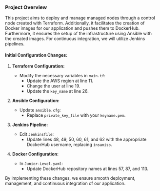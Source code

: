### Project Overview

This project aims to deploy and manage managed nodes through a control node created with Terraform. Additionally, it facilitates the creation of Docker images for our application and pushes them to DockerHub. Furthermore, it ensures the setup of the infrastructure using Ansible with the created images. For continuous integration, we will utilize Jenkins pipelines.

#### Initial Configuration Changes:

1. **Terraform Configuration:**
   - Modify the necessary variables in `main.tf`:
     - Update the AWS region at line 11.
     - Change the user at line 19.
     - Update the `key_name` at line 26.

2. **Ansible Configuration:**
   - Update `ansible.cfg`:
     - Replace `private_key_file` with your `keyname.pem`.

3. **Jenkins Pipeline:**
   - Edit `Jenkinsfile`:
     - Update lines 48, 49, 50, 60, 61, and 62 with the appropriate DockerHub username, replacing `insaniso`.

4. **Docker Configuration:**
   - In `Junior-Level.yaml`:
     - Update DockerHub repository names at lines 57, 87, and 113.

By implementing these changes, we ensure smooth deployment, management, and continuous integration of our application.